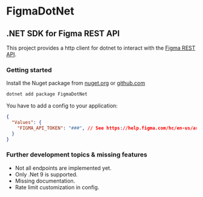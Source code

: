 # FigmaDotNet
## .NET SDK for Figma REST API

This project provides a http client for dotnet to interact with the [Figma REST API](https://www.figma.com/developers/api).

### Getting started

Install the Nuget package from [nuget.org](https://www.nuget.org/packages/FigmaDotNet/) or [github.com](https://github.com/Hirnspin/FigmaDotNet/pkgs/nuget/FigmaDotNet)

```bash
dotnet add package FigmaDotNet
```

You have to add a config to your application:

```json
{
  "Values": {
    "FIGMA_API_TOKEN": "###", // See https://help.figma.com/hc/en-us/articles/8085703771159-Manage-personal-access-tokens
  }
}
```

### Further development topics & missing features

- Not all endpoints are implemented yet.
- Only .Net 9 is supported.
- Missing documentation.
- Rate limit customization in config.
